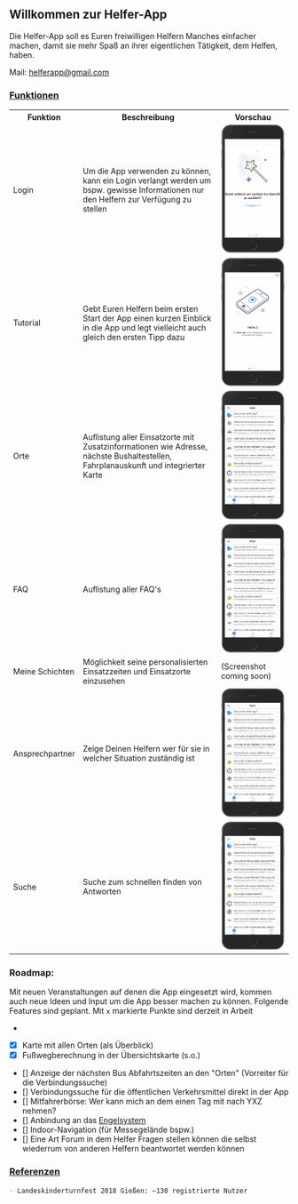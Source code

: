 ## Willkommen zur Helfer-App

Die Helfer-App soll es Euren freiwilligen Helfern Manches einfacher machen, damit sie mehr Spaß an ihrer eigentlichen Tätigkeit, dem Helfen, haben.

Mail: helferapp@gmail.com



### [Funktionen](#funktionen)

<table>
    <tr>
    	<th>
            Funktion
    	</th>
    	<th>
    		Beschreibung
    	</th>
    	<th>
    	Vorschau
    	</th>
    </tr>
  <tr>
        <td>
           Login
        </td>
        <td>
            Um die App verwenden zu können, kann ein Login verlangt werden um bspw. gewisse Informationen nur den Helfern zur Verfügung zu stellen
        </td>
        <td>
            <img src="Helfer-App Login.gif">
        </td>
    </tr>
  <tr>
        <td>
            Tutorial
        </td>
        <td>
        	Gebt Euren Helfern beim ersten Start der App einen kurzen Einblick in die App und legt vielleicht auch gleich den ersten Tipp dazu
        </td>
        <td>
            <img src="Helfer-App Tutorial.gif">
        </td>
    </tr>
    <tr>
    	<td>
        	Orte
        </td>
        <td>
            Auflistung aller Einsatzorte mit Zusatzinformationen wie Adresse, nächste Bushaltestellen, Fahrplanauskunft und integrierter Karte
        </td>
        <td>
            <img src="Helfer-App Orte.gif">
        </td>
    </tr>
    <tr>
        <td>
            FAQ
        </td>
        <td>
            Auflistung aller FAQ's
        </td>
        <td>
            <img src="Helfer-App FAQ.gif">
        </td>
    </tr>
    <tr>
        <td>
            Meine Schichten
        </td>
        <td>
            Möglichkeit seine personalisierten Einsatzzeiten und Einsatzorte einzusehen
        </td>
        <td>
            (Screenshot coming soon)
        </td>
    </tr>
    <tr>
        <td>
            Ansprechpartner
        </td>
        <td>
        	Zeige Deinen Helfern wer für sie in welcher Situation zuständig ist
        </td>
        <td>
            <img src="Helfer-App Ansprechpartner.gif">
        </td>
    </tr>
  <tr>
        <td>
            Suche
        </td>
        <td>
        	Suche zum schnellen finden von Antworten
        </td>
        <td>
            <img src="Helfer-App Suche.gif">
        </td>
    </tr>
</table>

 





### Roadmap:

Mit neuen Veranstaltungen auf denen die App eingesetzt wird, kommen auch neue Ideen und Input um die App besser machen zu können.
Folgende Features sind geplant. Mit ````x```` markierte Punkte sind derzeit in Arbeit

- 
- [x] Karte mit allen Orten (als Überblick)
- [x] Fußwegberechnung in der Übersichtskarte (s.o.)
- [] Anzeige der nächsten Bus Abfahrtszeiten an den "Orten" (Vorreiter für die Verbindungssuche)
- [] Verbindungssuche für die öffentlichen Verkehrsmittel direkt in der App
- [] Mitfahrerbörse: Wer kann mich an dem einen Tag mit nach YXZ nehmen?
- [] Anbindung an das [Engelsystem](https://engelsystem.de)
- [] Indoor-Navigation (für Messegelände bspw.)
- [] Eine Art Forum in dem Helfer Fragen stellen können die selbst wiederrum von anderen Helfern beantwortet werden können

### [Referenzen](#referenzen)

```markdown
- Landeskinderturnfest 2018 Gießen: ~130 registrierte Nutzer
```
